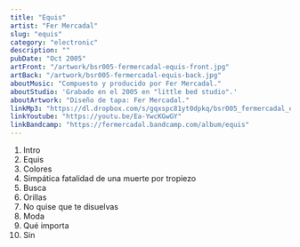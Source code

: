 ```yaml
---
title: "Equis"
artist: "Fer Mercadal"
slug: "equis"
category: "electronic"
description: ""
pubDate: "Oct 2005"
artFront: "/artwork/bsr005-fermercadal-equis-front.jpg"
artBack: "/artwork/bsr005-fermercadal-equis-back.jpg"
aboutMusic: "Compuesto y producido por Fer Mercadal."
aboutStudio: 'Grabado en el 2005 en "little bed studio".'
aboutArtwork: "Diseño de tapa: Fer Mercadal."
linkMp3: "https://dl.dropbox.com/s/gqxspc81yt0dpkq/bsr005_fermercadal_equis.zip"
linkYoutube: "https://youtu.be/Ea-YwcKGwGY"
linkBandcamp: "https://fermercadal.bandcamp.com/album/equis"
---
```


1. Intro
2. Equis
3. Colores
4. Simpática fatalidad de una muerte por tropiezo
5. Busca
6. Orillas
7. No quise que te disuelvas
8. Moda
9. Qué importa
10. Sin
